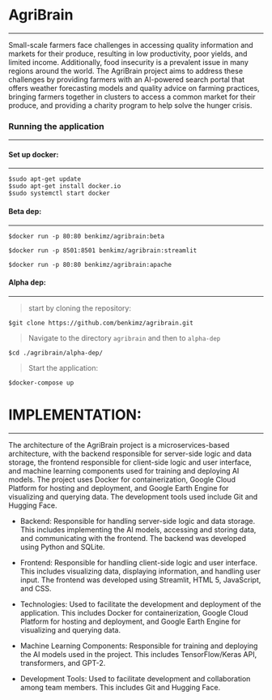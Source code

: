 # AgriBrain 
---
Small-scale farmers face challenges in accessing quality information and markets for their produce, resulting in low productivity, poor yields, and limited income. Additionally, food insecurity is a prevalent issue in many regions around the world. The AgriBrain project aims to address these challenges by providing farmers with an AI-powered search portal that offers weather forecasting models and quality advice on farming practices, bringing farmers together in clusters to access a common market for their produce, and providing a charity program to help solve the hunger crisis.

### Running the application
---

#### Set up docker:
---
```console
$sudo apt-get update
$sudo apt-get install docker.io
$sudo systemctl start docker
```

#### Beta dep:
---
```console
$docker run -p 80:80 benkimz/agribrain:beta

$docker run -p 8501:8501 benkimz/agribrain:streamlit

$docker run -p 80:80 benkimz/agribrain:apache
```

#### Alpha dep:
---
> start by cloning the repository:

```console
$git clone https://github.com/benkimz/agribrain.git
```
> Navigate to the directory ```agribrain``` and then to ```alpha-dep```

```console
$cd ./agribrain/alpha-dep/
```
> Start the application:

```console
$docker-compose up
```

# IMPLEMENTATION:
---
The architecture of the AgriBrain project is a microservices-based architecture, with the backend responsible for server-side logic and data storage, the frontend responsible for client-side logic and user interface, and machine learning components used for training and deploying AI models. The project uses Docker for containerization, Google Cloud Platform for hosting and deployment, and Google Earth Engine for visualizing and querying data. The development tools used include Git and Hugging Face.

* Backend: Responsible for handling server-side logic and data storage. This includes implementing the AI models, accessing and storing data, and communicating with the frontend. The backend was developed using Python and SQLite.

* Frontend: Responsible for handling client-side logic and user interface. This includes visualizing data, displaying information, and handling user input. The frontend was developed using Streamlit, HTML 5, JavaScript, and CSS.

* Technologies: Used to facilitate the development and deployment of the application. This includes Docker for containerization, Google Cloud Platform for hosting and deployment, and Google Earth Engine for visualizing and querying data.

* Machine Learning Components: Responsible for training and deploying the AI models used in the project. This includes TensorFlow/Keras API, transformers, and GPT-2.

* Development Tools: Used to facilitate development and collaboration among team members. This includes Git and Hugging Face.
